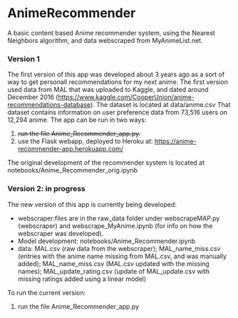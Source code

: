# AnimeRecommender

A basic content based Anime recommender system, using the Nearest Neighbors algorithm, and data webscraped from MyAnimeList.net.

### Version 1

The first version of this app was developed about 3 years ago as a sort of way to get personall recommendations for my next anime. The first version used data from MAL that was uploaded to Kaggle, and dated around December 2016 (https://www.kaggle.com/CooperUnion/anime-recommendations-database). The dataset is located at data/anime.csv
That dataset contains information on user preference data from 73,516 users on 12,294 anime. The app can be run in two ways:

1. ~~run the file Anime_Recommender_app.py.~~
2. use the Flask webapp, deployed to Heroku at: https://anime-recommender-app.herokuapp.com/

The original development of the recommender system is located at notebooks/Anime_Recommender_orig.ipynb



### Version 2: in progress

The new version of this app is currently being developed:

- webscraper:files are in the raw_data folder under webscrapeMAP.py (webscraper) and webscrape_MyAnime.ipynb (for info on how the webscraper was developed).
- Model development: notebooks/Anime_Recommender.ipynb
- data: MAL.csv (raw data from the webscraper); MAL_name_miss.csv (entries with the anime name missing from MAL.csv, and was manually added); MAL_name_miss.csv (MAL.csv updated with the missing names); MAL_update_rating.csv (update of MAL_update.csv with missing ratings added using a linear model)

To run the current version:
1. run the file Anime_Recommender_app.py
